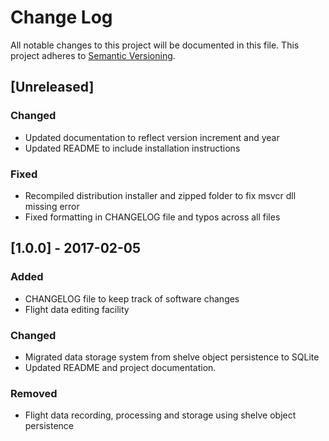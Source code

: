 # Change Log
All notable changes to this project will be documented in this file.
This project adheres to [Semantic Versioning](http://semver.org/).

## [Unreleased]
### Changed
- Updated documentation to reflect version increment and year
- Updated README to include installation instructions

### Fixed
- Recompiled distribution installer and zipped folder to fix msvcr dll missing error
- Fixed formatting in CHANGELOG file and typos across all files

## [1.0.0] - 2017-02-05
### Added
- CHANGELOG file to keep track of software changes
- Flight data editing facility

### Changed
- Migrated data storage system from shelve object persistence to SQLite 
- Updated README and project documentation.

### Removed
- Flight data recording, processing and storage using shelve object persistence
